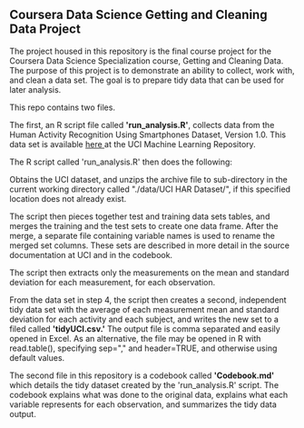 <h2>Coursera Data Science Getting and Cleaning Data Project</h2>

The project housed in this repository is the final course project for the Coursera Data Science Specialization course, Getting and Cleaning Data. The purpose of this project is to demonstrate an ability to collect, work with, and clean a data set. The goal is to prepare tidy data that can be used for later analysis.

This repo contains two files.

The first, an R script file called <b>'run_analysis.R'</b>, collects data from the Human Activity Recognition Using Smartphones Dataset, Version 1.0. This data set is available <a href="http://archive.ics.uci.edu/ml/datasets/Human+Activity+Recognition+Using+Smartphones">here </a> at the UCI Machine Learning Repository. 

The R script called 'run_analysis.R' then does the following:

Obtains the UCI dataset, and unzips the archive file to sub-directory in the current working directory called "./data/UCI HAR Dataset/", if this specified location does not already exist.

The script then pieces together test and training data sets tables, and merges the training and the test sets to create one data frame. After the merge, a separate file containing variable names is used to rename the merged set columns. These sets are described in more detail in the source documentation at UCI and in the codebook.

The script then extracts only the measurements on the mean and standard deviation for each measurement, for each observation.

From the data set in step 4, the script then creates a second, independent tidy data set with the average of each measurement mean and standard deviation for each activity and each subject, and writes the new set to a filed called <b>'tidyUCI.csv.'</b> The output file is comma separated and easily opened in Excel. As an alternative, the file may be opened in R with read.table(), specifying sep="," and header=TRUE, and otherwise using default values.

The second file in this repository is a codebook called <b>'Codebook.md'</b> which details the tidy dataset created by the 'run_analysis.R' script. The codebook explains what was done to the original data, explains what each variable represents for each observation, and summarizes the tidy data output.

